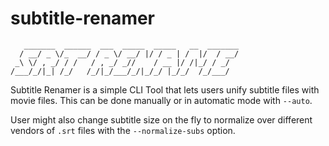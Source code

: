 # subtitle-renamer

```
   _______  ______  ___  _____  _____   __  _______
  / __/ _ \/_  __/ / _ \/ __/ |/ / _ | /  |/  / __/
 _\ \/ , _/ / /   / , _/ _//    / __ |/ /|_/ / _/  
/___/_/|_| /_/   /_/|_/___/_/|_/_/ |_/_/  /_/___/  
```
                                                   

Subtitle Renamer is a simple CLI Tool that lets users unify subtitle files with movie files. 
This can be done manually or in automatic mode with `--auto`. 

User might also change subtitle size on the fly to normalize over different vendors of `.srt` files with the `--normalize-subs` option.
